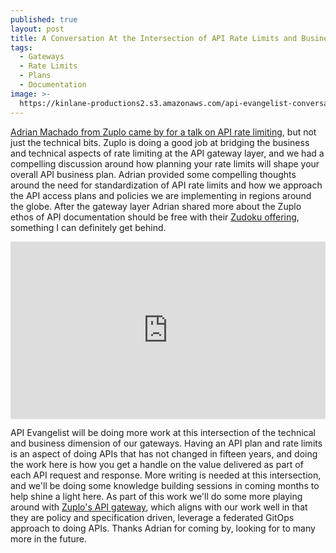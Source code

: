 ```yaml
---
published: true
layout: post
title: A Conversation At the Intersection of API Rate Limits and Business Planning with Adrian Machado From Zuplo
tags:
  - Gateways
  - Rate Limits
  - Plans
  - Documentation
image: >-
  https://kinlane-productions2.s3.amazonaws.com/api-evangelist-conversations/api-evangelist-conversations.jpg
---
```

[Adrian Machado from Zuplo came by for a talk on API rate limiting](https://conversations.apievangelist.com/store/2025-01-30-adrian-machado-zuplo/), but not just the technical bits. Zuplo is doing a good job at bridging the business and technical aspects of rate limiting at the API gateway layer, and we had a compelling discussion around how planning your rate limits will shape your overall API business plan. Adrian provided some compelling thoughts around the need for standardization of API rate limits and how we approach the API access plans and policies we are implementing in regions around the globe. After the gateway layer Adrian shared more about the Zuplo ethos of API documentation should be free with their [Zudoku offering](https://bit.ly/3WHrZI5), something I can definitely get behind.

<style>
  .youtube-video {
  aspect-ratio: 16 / 9;
  width: 100%;
}
</style>
<center><iframe class="youtube-video" src="https://www.youtube.com/embed/E1yGw-M75wY?si=euG1JLJ3ai5_kM-0" title="YouTube video player" frameborder="0" allow="accelerometer; autoplay; clipboard-write; encrypted-media; gyroscope; picture-in-picture; web-share" referrerpolicy="strict-origin-when-cross-origin" allowfullscreen></iframe></center>

API Evangelist will be doing more work at this intersection of the technical and business dimension of our gateways. Having an API plan and rate limits is an aspect of doing APIs that has not changed in fifteen years, and doing the work here is how you get a handle on the value delivered as part of each API request and response. More writing is needed at this intersection, and we'll be doing some knowledge building sessions in coming months to help shine a light here. As part of this work we'll do some more playing around with [Zuplo's API gateway](https://bit.ly/4aAzFSd), which aligns with our work well in that they are policy and specification driven, leverage a federated GitOps approach to doing APIs. Thanks Adrian for coming by, looking for to many more in the future.